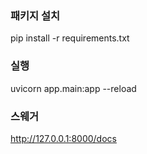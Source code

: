 ### 패키지 설치
pip install -r requirements.txt

### 실행
uvicorn app.main:app --reload

### 스웨거 
http://127.0.0.1:8000/docs